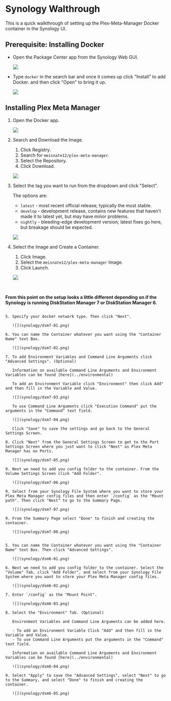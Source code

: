 # Synology Walthrough

This is a quick walkthrough of setting up the Plex-Meta-Manager Docker container in the Synology UI.

## Prerequisite: Installing Docker

* Open the Package Center app from the Synology Web GUI.

   ![](synology/synology-01.png)

* Type `docker` in the search bar and once it comes up click "Install" to add Docker. and then click "Open" to bring it up.

   ![](synology/synology-02.png)

## Installing Plex Meta Manager

1. Open the Docker app.

   ![](synology/synology-03.png)

2. Search and Download the Image.
   1. Click Registry.
   2. Search for `meisnate12/plex-meta-manager`.
   3. Select the Repository.
   4. Click Download.

   ![](synology/synology-04.png)

3. Select the tag you want to run from the dropdown and click "Select".

   The options are:
    - `latest` - most recent official release; typically the most stable.
    - `develop` - development release, contains new features that haven't made it to latest yet, but may have minor problems.
    - `nightly` - bleeding-edge development version; latest fixes go here, but breakage should be expected.

   ![](synology/synology-05.png)

4. Select the Image and Create a Container.
   1. Click Image.
   2. Select the `meisnate12/plex-meta-manager` Image.
   4. Click Launch.

   ![](synology/synology-06.png)

<br>

**From this point on the setup looks a little different depending on if the Synology is running DiskStation Manager 7 or DiskStation Manager 6.**

````{tab} DiskStation Manager 7

5. Specify your docker network type. Then click "Next".

   ![](synology/dsm7-01.png)

6. You can name the Container whatever you want using the "Container Name" text Box.

   ![](synology/dsm7-02.png)

7. To add Environment Variables and Command Line Arguments click "Advanced Settings". (Optional)

   Information on available Command Line Arguments and Environment Variables can be found [here](../environmental)

   To add an Environment Variable click "Environment" then click Add" and then fill in the Variable and Value.

   ![](synology/dsm7-03.png)

   To use Command Line Arguments click "Execution Command" put the arguments in the "Command" text field.

   ![](synology/dsm7-04.png)

   Click "Save" to save the settings and go back to the General Settings Screen.

8. Click "Next" from the General Settings Screen to get to the Port Settings Screen where you just want to click "Next" as Plex Meta Manager has no Ports.

   ![](synology/dsm7-05.png)

9. Next we need to add you config folder to the container. From the Volume Settings Screen click "Add Folder".

   ![](synology/dsm7-06.png)

9. Select from your Synology File System where you want to store your Plex Meta Manager config files and then enter `/config` as the "Mount path". Then click "Next" to go to the Summary Page.

   ![](synology/dsm7-07.png)

9. From the Summary Page select "Done" to finish and creating the container.

   ![](synology/dsm7-08.png)

````
````{tab} DiskStation Manager 6

5. You can name the Container whatever you want using the "Container Name" text Box. Then click "Advanced Settings".

   ![](synology/dsm6-01.png)

6. Next we need to add you config folder to the container. Select the "Volume" Tab, click "Add Folder", and select from your Synology File System where you want to store your Plex Meta Manager config files.

   ![](synology/dsm6-02.png)

7. Enter `/config` as the "Mount Point".

   ![](synology/dsm6-03.png)

8. Select the "Environment" Tab. (Optional)
   
   Environment Variables and Command Line Arguments can be added here.

   - To add an Environment Variable Click "Add" and then fill in the Variable and Value.
   - To use Command Line Arguments put the arguments in the "Command" text field.

   Information on available Command Line Arguments and Environment Variables can be found [here](../environmental)

   ![](synology/dsm6-04.png)

9. Select "Apply" to save the "Advanced Settings", select "Next" to go to the Summary, and select "Done" to finish and creating the container.

   ![](synology/dsm6-05.png)
   
````
